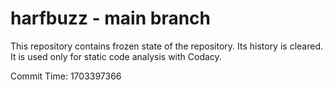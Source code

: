 # harfbuzz - main branch

This repository contains frozen state of the repository.
Its history is cleared. It is used only for static code
analysis with Codacy.

Commit Time: 1703397366